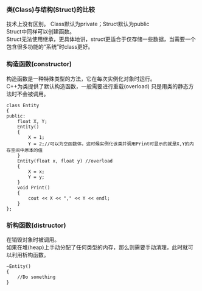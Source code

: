 ### 类(Class)与结构(Struct)的比较  
技术上没有区别。
Class默认为private；Struct默认为public  
Struct中同样可以创建函数。  
Struct无法使用继承，更具体地讲，struct更适合于仅存储一些数据，当需要一个包含很多功能的“系统”时class更好。  
  
### 构造函数(constructor)
构造函数是一种特殊类型的方法，它在每次实例化对象时运行。  
C++为类提供了默认构造函数，一般需要进行重载(overload)
只是用类的静态方法时不会被调用。  
```
class Entity
{
public:
	float X, Y;
	Entity() 
	{
		X = 1;
		Y = 2;//可以为空函数体，这时候实例化该类并调用Print时显示的就是X,Y的内存空间中原本的值
	}
	Entity(float x, float y) //overload
	{
		X = x;
		Y = y;
	}
	void Print()
	{
		cout << X << "," << Y << endl;
	}
};
```

### 析构函数(distructor)
在销毁对象时被调用。  
如果在堆(heap)上手动分配了任何类型的内存，那么则需要手动清理，此时就可以利用析构函数。
```
~Entity()
{
	//Do something
}
```
